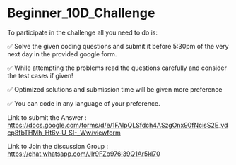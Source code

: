 # Beginner_10D_Challenge

  To participate in the challenge all you need to do is:

  ✅ Solve the given coding questions and submit it before 5:30pm of the very next day in the provided google form.

  ✅ While attempting the problems read the questions carefully and consider the test cases if given!

  ✅ Optimized solutions and submission time will be given more preference

  ✅ You can code in any language of your preference.
  
Link to submit the Answer : https://docs.google.com/forms/d/e/1FAIpQLSfdch4ASzgOnx90fNcisS2E_vdcp8fbTHMh_Ht6v-U_SI-_Ww/viewform

Link to Join the discussion Group : https://chat.whatsapp.com/JIr9FZo976i39Q1Ar5kI70
